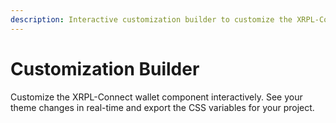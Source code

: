 ```yaml
---
description: Interactive customization builder to customize the XRPL-Connect wallet component and export CSS variables.
---
```


# Customization Builder

Customize the XRPL-Connect wallet component interactively. See your theme changes in real-time and export the CSS variables for your project.

<script setup>
import ThemeBuilder from './components/ThemeBuilder.vue'
</script>

<ClientOnly>
  <ThemeBuilder />
</ClientOnly>
